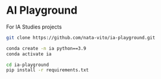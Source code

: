 # AI Playground
For IA Studies projects

```sh
git clone https://github.com/nata-vito/ia-playground.git

conda create -n ia python==3.9
conda activate ia

cd ia-playground
pip install -r requirements.txt
```